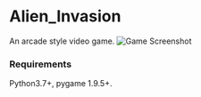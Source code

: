 # Alien_Invasion
An arcade style video game.
![Game Screenshot](https://user-images.githubusercontent.com/99472513/153730066-5fbaff25-18a7-43fe-bb0a-4a73bb4cacfd.png)

### Requirements
Python3.7+,
pygame 1.9.5+.

